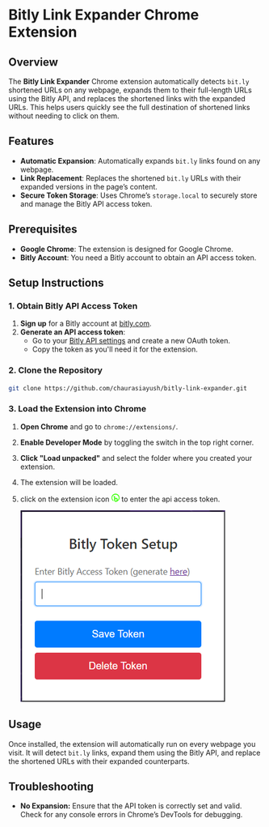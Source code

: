 # Bitly Link Expander Chrome Extension

## Overview

The **Bitly Link Expander** Chrome extension automatically detects `bit.ly` shortened URLs on any webpage, expands them to their full-length URLs using the Bitly API, and replaces the shortened links with the expanded URLs. This helps users quickly see the full destination of shortened links without needing to click on them.

## Features

- **Automatic Expansion**: Automatically expands `bit.ly` links found on any webpage.
- **Link Replacement**: Replaces the shortened `bit.ly` URLs with their expanded versions in the page’s content.
- **Secure Token Storage**: Uses Chrome’s `storage.local` to securely store and manage the Bitly API access token.

## Prerequisites

- **Google Chrome**: The extension is designed for Google Chrome.
- **Bitly Account**: You need a Bitly account to obtain an API access token.

## Setup Instructions

### 1. Obtain Bitly API Access Token

1. **Sign up** for a Bitly account at [bitly.com](https://bitly.com/).
2. **Generate an API access token**:
   - Go to your [Bitly API settings](https://app.bitly.com/settings/api/) and create a new OAuth token.
   - Copy the token as you'll need it for the extension.

### 2. Clone the Repository

```bash
git clone https://github.com/chaurasiayush/bitly-link-expander.git
```

### 3. Load the Extension into Chrome

1. **Open Chrome** and go to `chrome://extensions/`.
2. **Enable Developer Mode** by toggling the switch in the top right corner.
3. **Click "Load unpacked"** and select the folder where you created your extension.
4. The extension will be loaded.
5. click on the extension icon ![icon](assets/icon16.png)  to enter the api access token.

    ![Bitly link expander popup](docs/image.png)

## Usage

Once installed, the extension will automatically run on every webpage you visit. It will detect `bit.ly` links, expand them using the Bitly API, and replace the shortened URLs with their expanded counterparts.


## Troubleshooting

- **No Expansion:** Ensure that the API token is correctly set and valid. Check for any console errors in Chrome’s DevTools for debugging.
